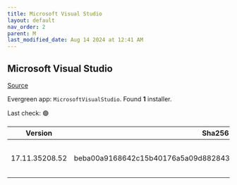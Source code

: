 ```yaml
---
title: Microsoft Visual Studio
layout: default
nav_order: 2
parent: M
last_modified_date: Aug 14 2024 at 12:41 AM
---
```


## Microsoft Visual Studio

[Source](https://visualstudio.microsoft.com/)

Evergreen app: `MicrosoftVisualStudio`. Found **1** installer.

Last check: 🟢

| Version        | Sha256                                                           | Size    | URI                                                                                                                                                                                                                                                                                                                                                      |
| -------------- | ---------------------------------------------------------------- | ------- | -------------------------------------------------------------------------------------------------------------------------------------------------------------------------------------------------------------------------------------------------------------------------------------------------------------------------------------------------------- |
| 17.11.35208.52 | beba00a9168642c15b40176a5a09d88284327498033bbd1772863baae8d0e6f7 | 4421552 | [https://download.visualstudio.microsoft.com/download/pr/394f0f54-a258-4a53-9479-0356ed9778f6/beba00a9168642c15b40176a5a09d88284327498033bbd1772863baae8d0e6f7/vs_Setup.exe](https://download.visualstudio.microsoft.com/download/pr/394f0f54-a258-4a53-9479-0356ed9778f6/beba00a9168642c15b40176a5a09d88284327498033bbd1772863baae8d0e6f7/vs_Setup.exe) |
